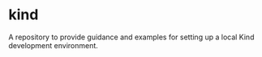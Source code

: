 # kind
A repository to provide guidance and examples for setting up a local Kind development environment.
